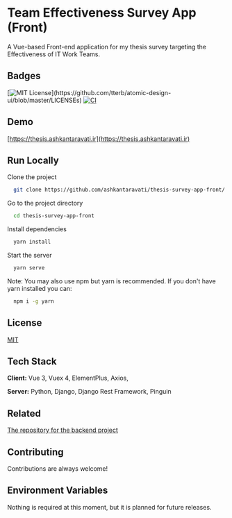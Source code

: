 
# Team Effectiveness Survey App (Front)
A Vue-based Front-end application for my thesis survey targeting the Effectiveness of IT Work Teams.


## Badges

[![MIT License](https://img.shields.io/apm/l/atomic-design-ui.svg?)](https://github.com/tterb/atomic-design-ui/blob/master/LICENSEs)
[![CI](https://github.com/ashkantaravati/thesis-survey-app-front/actions/workflows/ci.yml/badge.svg)](https://github.com/ashkantaravati/thesis-survey-app-front/actions/workflows/ci.yml)
## Demo

[https://thesis.ashkantaravati.ir](https://thesis.ashkantaravati.ir)
## Run Locally

Clone the project

```bash
  git clone https://github.com/ashkantaravati/thesis-survey-app-front/
```

Go to the project directory

```bash
  cd thesis-survey-app-front
```

Install dependencies

```bash
  yarn install
```

Start the server

```bash
  yarn serve
```

Note: You may also use npm but yarn is recommended. If you don't have yarn installed you can:
```bash
  npm i -g yarn
```


## License

[MIT](https://choosealicense.com/licenses/mit/)


## Tech Stack

**Client:** Vue 3, Vuex 4, ElementPlus, Axios,

**Server:** Python, Django, Django Rest Framework, Pinguin


## Related


[The repository for the backend project](https://github.com/ashkantaravati/thesis-survey-app-back)


## Contributing

Contributions are always welcome!

## Environment Variables

Nothing is required at this moment, but it is planned for future releases.
